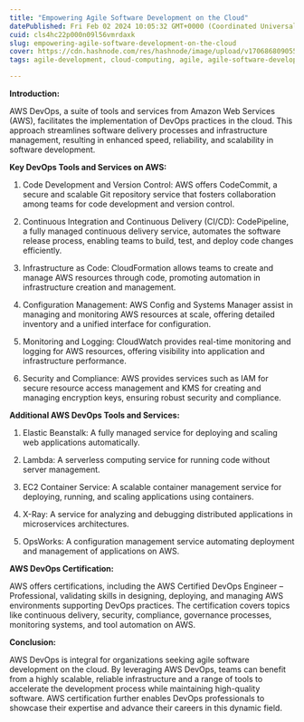 ```yaml
---
title: "Empowering Agile Software Development on the Cloud"
datePublished: Fri Feb 02 2024 10:05:32 GMT+0000 (Coordinated Universal Time)
cuid: cls4hc22p000n09l56vmrdaxk
slug: empowering-agile-software-development-on-the-cloud
cover: https://cdn.hashnode.com/res/hashnode/image/upload/v1706868090553/a60606c7-46fc-435a-89eb-9d5a7d0f76c8.png
tags: agile-development, cloud-computing, agile, agile-software-development, agile-methodology, cloud-deployment

---
```


**Introduction:**

AWS DevOps, a suite of tools and services from Amazon Web Services (AWS), facilitates the implementation of DevOps practices in the cloud. This approach streamlines software delivery processes and infrastructure management, resulting in enhanced speed, reliability, and scalability in software development.

**Key DevOps Tools and Services on AWS:**

1. Code Development and Version Control: AWS offers CodeCommit, a secure and scalable Git repository service that fosters collaboration among teams for code development and version control.
    
2. Continuous Integration and Continuous Delivery (CI/CD): CodePipeline, a fully managed continuous delivery service, automates the software release process, enabling teams to build, test, and deploy code changes efficiently.
    
3. Infrastructure as Code: CloudFormation allows teams to create and manage AWS resources through code, promoting automation in infrastructure creation and management.
    
4. Configuration Management: AWS Config and Systems Manager assist in managing and monitoring AWS resources at scale, offering detailed inventory and a unified interface for configuration.
    
5. Monitoring and Logging: CloudWatch provides real-time monitoring and logging for AWS resources, offering visibility into application and infrastructure performance.
    
6. Security and Compliance: AWS provides services such as IAM for secure resource access management and KMS for creating and managing encryption keys, ensuring robust security and compliance.
    

**Additional AWS DevOps Tools and Services:**

1. Elastic Beanstalk: A fully managed service for deploying and scaling web applications automatically.
    
2. Lambda: A serverless computing service for running code without server management.
    
3. EC2 Container Service: A scalable container management service for deploying, running, and scaling applications using containers.
    
4. X-Ray: A service for analyzing and debugging distributed applications in microservices architectures.
    
5. OpsWorks: A configuration management service automating deployment and management of applications on AWS.
    

**AWS DevOps Certification:**

AWS offers certifications, including the AWS Certified DevOps Engineer – Professional, validating skills in designing, deploying, and managing AWS environments supporting DevOps practices. The certification covers topics like continuous delivery, security, compliance, governance processes, monitoring systems, and tool automation on AWS.

**Conclusion:**

AWS DevOps is integral for organizations seeking agile software development on the cloud. By leveraging AWS DevOps, teams can benefit from a highly scalable, reliable infrastructure and a range of tools to accelerate the development process while maintaining high-quality software. AWS certification further enables DevOps professionals to showcase their expertise and advance their careers in this dynamic field.